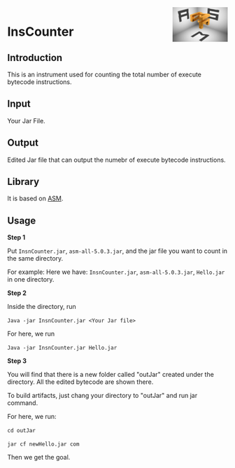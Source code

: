 <img src="asm.png" align="right" width=25% height=25%>

# InsCounter

## Introduction

This is an instrument used for counting the total number of execute bytecode instructions.

## Input

Your Jar File.

## Output

Edited Jar file that can output the numebr of execute bytecode instructions.

## Library

It is based on [ASM](). 

## Usage

**Step 1**

Put `InsnCounter.jar`, `asm-all-5.0.3.jar`, and the jar file you want to count in the same directory.

For example: 
Here we have: `InsnCounter.jar`, `asm-all-5.0.3.jar`, `Hello.jar` in one directory.

**Step 2**

Inside the directory, run 

`Java -jar InsnCounter.jar <Your Jar file>`

For here, we run

`Java -jar InsnCounter.jar Hello.jar`

**Step 3**

You will find that there is a new folder called "outJar" created under the directory. All the edited bytecode are shown there.

To build artifacts, just chang your directory to "outJar" and run jar command.

For here, we run:

`cd outJar `

`jar cf newHello.jar com `

Then we get the goal.

